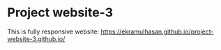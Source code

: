 # Project website-3
This is fully responsive website: 
https://ekramulhasan.github.io/project-website-3.github.io/
